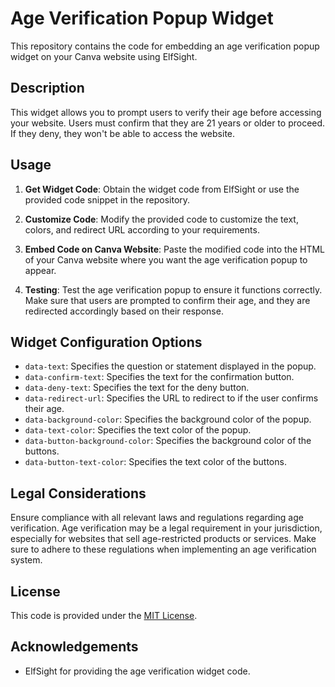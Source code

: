 # Age Verification Popup Widget

This repository contains the code for embedding an age verification popup widget on your Canva website using ElfSight.

## Description

This widget allows you to prompt users to verify their age before accessing your website. Users must confirm that they are 21 years or older to proceed. If they deny, they won't be able to access the website.

## Usage

1. **Get Widget Code**: Obtain the widget code from ElfSight or use the provided code snippet in the repository.

2. **Customize Code**: Modify the provided code to customize the text, colors, and redirect URL according to your requirements.

3. **Embed Code on Canva Website**: Paste the modified code into the HTML of your Canva website where you want the age verification popup to appear.

4. **Testing**: Test the age verification popup to ensure it functions correctly. Make sure that users are prompted to confirm their age, and they are redirected accordingly based on their response.

## Widget Configuration Options

- `data-text`: Specifies the question or statement displayed in the popup.
- `data-confirm-text`: Specifies the text for the confirmation button.
- `data-deny-text`: Specifies the text for the deny button.
- `data-redirect-url`: Specifies the URL to redirect to if the user confirms their age.
- `data-background-color`: Specifies the background color of the popup.
- `data-text-color`: Specifies the text color of the popup.
- `data-button-background-color`: Specifies the background color of the buttons.
- `data-button-text-color`: Specifies the text color of the buttons.

## Legal Considerations

Ensure compliance with all relevant laws and regulations regarding age verification. Age verification may be a legal requirement in your jurisdiction, especially for websites that sell age-restricted products or services. Make sure to adhere to these regulations when implementing an age verification system.

## License

This code is provided under the [MIT License](LICENSE).

## Acknowledgements

- ElfSight for providing the age verification widget code.
